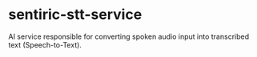# sentiric-stt-service
AI service responsible for converting spoken audio input into transcribed text (Speech-to-Text).
